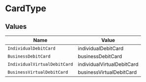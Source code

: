 # CardType


## Values

| Name                         | Value                        |
| ---------------------------- | ---------------------------- |
| `IndividualDebitCard`        | individualDebitCard          |
| `BusinessDebitCard`          | businessDebitCard            |
| `IndividualVirtualDebitCard` | individualVirtualDebitCard   |
| `BusinessVirtualDebitCard`   | businessVirtualDebitCard     |